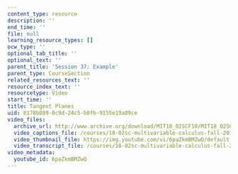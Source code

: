 ```yaml
---
content_type: resource
description: ''
end_time: ''
file: null
learning_resource_types: []
ocw_type: ''
optional_tab_title: ''
optional_text: ''
parent_title: 'Session 37: Example'
parent_type: CourseSection
related_resources_text: ''
resource_index_text: ''
resourcetype: Video
start_time: ''
title: Tangent Planes
uid: 8178b089-0c9d-24c5-b8fb-9155e19a09ce
video_files:
  archive_url: http://www.archive.org/download/MIT18_02SCF10/MIT18_02SCF10Rec_26_300k.mp4
  video_captions_file: /courses/18-02sc-multivariable-calculus-fall-2010/1aae8432fdf55187b99861d0032c4981_6paZkmBMZwQ.vtt
  video_thumbnail_file: https://img.youtube.com/vi/6paZkmBMZwQ/default.jpg
  video_transcript_file: /courses/18-02sc-multivariable-calculus-fall-2010/dd0a3008b1a04cfca9d3a6ef0d5adeae_6paZkmBMZwQ.pdf
video_metadata:
  youtube_id: 6paZkmBMZwQ
---
```


